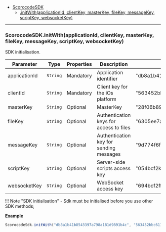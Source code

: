 <a name="ScorocodeSDK"></a>

* [ScorocodeSDK](#ScorocodeSDK)
    * [.initWith(applicationId, clientKey, masterKey, fileKey, messageKey, scriptKey, websocketKey)](#ScorocodeSDK+init)

----------------------------------------------------------------------------------------------
<a name="ScorocodeSDK+initWith"></a>

### ScorocodeSDK.initWith(applicationId, clientKey, masterKey, fileKey, messageKey, scriptKey, websocketKey)

SDK initialisation. 

| Parameter     | Type                | Properties | Description                                 | Value example                      |
|---------------|---------------------|------------|---------------------------------------------|------------------------------------|
| applicationId | <code>String</code> | Mandatory  | Application identifier                      | "db8a1b41b8543397a798a181d9891b4c" |
| clientId      | <code>String</code> | Mandatory  | Client key for the iOs platform             | "563452bbc611d8106d5da767365897de" |
| masterKey     | <code>String</code> | Optional   | MasterKey                                   | "28f06b89b62165c33de55265166d8781" |
| fileKey       | <code>String</code> | Optional   | Authentication keys for access to files     | "6305ee7ac8023191a333d9267f1a07e8" |
| messageKey    | <code>String</code> | Optional   | Authentication key for sending messages     | "9d774f6fa704f192e6aef53933f44e4f" |
| scriptKey     | <code>String</code> | Optional   | Server-side scripts access key              | "054bcf2ktyj9369dab1c32343f1776ae" |
| websocketKey  | <code>String</code> | Optional   | WebSocket access key                        | "694bcf2ffd29369dab1c3d0e3f1776ae" |


!!! Note "SDK initialisation"
    - Sdk must be initialised before you use other SDK methods;

**Example**  

```Java
ScorocodeSdk.initWith("db8a1b41b8543397a798a181d9891b4c", "563452bbc611d8106d5da767365897de", "28f06b89b62165c33de55265166d8781", null, null, null, "694bcf2ffd29369dab1c3d0e3f1776ae");
```

